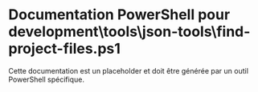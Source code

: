 # Documentation PowerShell pour development\tools\json-tools\find-project-files.ps1

Cette documentation est un placeholder et doit être générée par un outil PowerShell spécifique.
